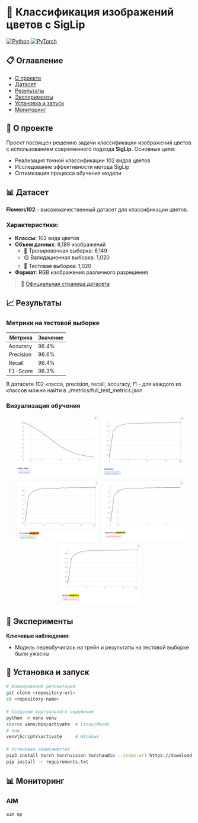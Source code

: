 # 🌸 Классификация изображений цветов с SigLip

[![Python](https://img.shields.io/badge/Python-3.8%2B-blue)](https://www.python.org/)
[![PyTorch](https://img.shields.io/badge/PyTorch-2.0%2B-red)](https://pytorch.org/)

## 📋 Оглавление
- [О проекте](#-о-проекте)
- [Датасет](#-датасет)
- [Результаты](#-результаты)
- [Эксперименты](#-эксперименты)
- [Установка и запуск](#-установка-и-запуск)
- [Мониторинг](#-мониторинг)

## 🎯 О проекте

Проект посвящен решению задачи классификации изображений цветов с использованием современного подхода **SigLip**. Основные цели:
- Реализация точной классификации 102 видов цветов
- Исследование эффективности метода SigLip
- Оптимизация процесса обучения модели

## 📊 Датасет

**Flowers102** - высококачественный датасет для классификации цветов.

### Характеристики:
- **Классы**: 102 вида цветов
- **Объем данных**: 8,189 изображений
  - 🔵 Тренировочная выборка: 6,149
  - 🟡 Валидационная выборка: 1,020
  - 🔴 Тестовая выборка: 1,020
- **Формат**: RGB изображения различного разрешения

> 🔗 [Официальная страница датасета](https://www.robots.ox.ac.uk/~vgg/data/flowers/102/)

## 📈 Результаты

### Метрики на тестовой выборке

| Метрика | Значение |
|---------|----------|
| Accuracy | 96.4% |
| Precision | 96.6% |
| Recall | 96.4% |
| F1-Score | 96.3% |

В датасете 102 класса, precision, recall, accuracy, f1 - для каждого из классов можно найти в ./metrics/full_test_metrics.json


### Визуализация обучения

<div align="center">
  <img src="./metrics/train_loss.jpg" width="45%" alt="Loss График"/>
  <img src="./metrics/accuracy.jpg" width="45%" alt="Accuracy График"/>
  <img src="./metrics/f1_score.jpg" width="45%" alt="F1 score График"/>
  <img src="./metrics/precision.jpg" width="45%" alt="Precision График"/>
  <img src="./metrics/recall.jpg" width="45%" alt="Recall График"/>
</div>

## 🧪 Эксперименты

**Ключевые наблюдения:**
- Модель переобучилась на трейн и результаты на тестовой выборке были ужасны

## 🚀 Установка и запуск

```bash
# Клонирование репозитория
git clone <repository-url>
cd <repository-name>

# Создание виртуального окружения
python -m venv venv
source venv/bin/activate  # Linux/MacOS
# или
venv\Scripts\activate     # Windows

# Установка зависимостей
pip3 install torch torchvision torchaudio --index-url https://download.pytorch.org/whl/cu124
pip install -r requirements.txt
```

## 📊 Мониторинг

### AIM
```bash
aim up
```